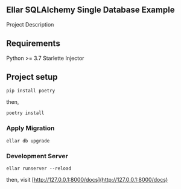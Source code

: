 ## Ellar SQLAlchemy Single Database Example
Project Description

## Requirements
Python >= 3.7
Starlette
Injector

## Project setup
```shell
pip install poetry
```
then, 
```shell
poetry install
```
### Apply Migration
```shell
ellar db upgrade
```

### Development Server
```shell
ellar runserver --reload
```
then, visit [http://127.0.0.1:8000/docs](http://127.0.0.1:8000/docs)
